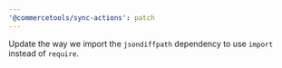 ```yaml
---
'@commercetools/sync-actions': patch
---
```


Update the way we import the `jsondiffpath` dependency to use `import` instead of `require`.
